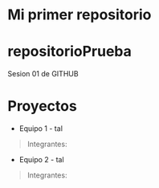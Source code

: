 # Mi primer repositorio
# repositorioPrueba
Sesion 01 de GITHUB

# Proyectos
- Equipo 1 - tal
> Integrantes: 

- Equipo 2 - tal
> Integrantes: 